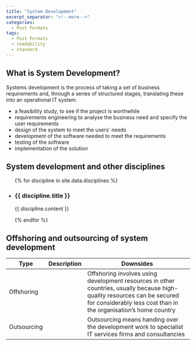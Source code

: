 ```yaml
---
title: "System Development"
excerpt_separator: "<!--more-->"
categories:
  - Post Formats
tags:
  - Post Formats
  - readability
  - standard
---
```


## What is System Development?

Systems development is the process of taking a set of business requirements and, through a series of structured stages, translating these into an operational IT system.

- a feasibility study, to see if the project is worthwhile
- requirements engineering to analyse the business need and specify the user requirements
- design of the system to meet the users’ needs
- development of the software needed to meet the requirements
- testing of the software
- implementation of the solution

## System development and other disciplines

<ul>
{% for discipline in site.data.disciplines %}
  <li>
    <h3>{{ discipline.title }}</h3>
    <p>{{ discipline.content }}</p>
  </li>
{% endfor %}
</ul>

## Offshoring and outsourcing of system development

| Type | Description | Downsides |
|------|-------------|-----------|
|Offshoring||Offshoring involves using development resources in other countries, usually because high-quality resources can be secured for considerably less cost than in the organisation’s home country|There can be delays and communication difficulties associated with working with developers who are a long way away|
|Outsourcing||Outsourcing means handing over the development work to specialist IT services firms and consultancies|One of the chief dangers here is that the customer organisation loses direct control of systems that are critical to its business objectives.|